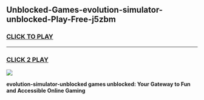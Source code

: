 
## Unblocked-Games-evolution-simulator-unblocked-Play-Free-j5zbm
<h3>
<a href="https://premium76.site?title=evolution-simulator-unblocked&ref=21A">CLICK TO PLAY</a></h3>
<hr>

<h3>
<a href="https://premium76.site?title=evolution-simulator-unblocked&ref=21A">CLICK 2 PLAY</a>
  
</h3>

<a href="https://premium76.site?title=evolution-simulator-unblocked&ref=21A"><img src="https://clearcache.store/games.png"></a>


**evolution-simulator-unblocked games unblocked: Your Gateway to Fun and Accessible Online Gaming**
